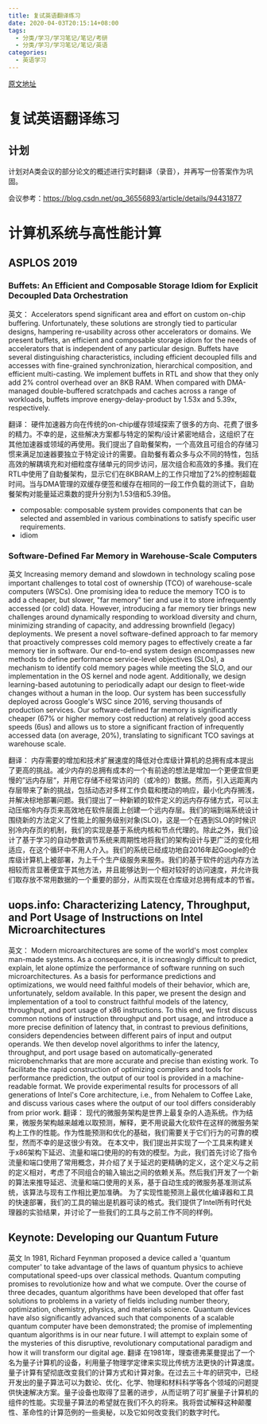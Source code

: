 ```yaml
---
title: 复试英语翻译练习
date: 2020-04-03T20:15:14+08:00
tags:
  - 分类/学习/学习笔记/笔记/考研
  - 分类/学习/学习笔记/笔记/英语
categories:
  - 英语学习
---
```


[原文地址](https://github.com/wtysos11/blogWiki/issues/3)

# 复试英语翻译练习

## 计划

计划对A类会议的部分论文的概述进行实时翻译（录音），并再写一份答案作为巩固。

会议参考：https://blog.csdn.net/qq_36556893/article/details/94431877



# 计算机系统与高性能计算
## ASPLOS 2019
### Buffets: An Efficient and Composable Storage Idiom for Explicit Decoupled Data Orchestration
英文：
Accelerators spend significant area and effort on custom on-chip buffering. Unfortunately, these solutions are strongly tied to particular designs, hampering re-usability across other accelerators or domains. We present buffets, an efficient and composable storage idiom for the needs of accelerators that is independent of any particular design. Buffets have several distinguishing characteristics, including efficient decoupled fills and accesses with fine-grained synchronization, hierarchical composition, and efficient multi-casting. We implement buffets in RTL and show that they only add 2% control overhead over an 8KB RAM. When compared with DMA-managed double-buffered scratchpads and caches across a range of workloads, buffets improve energy-delay-product by 1.53x and 5.39x, respectively.

翻译：
硬件加速器方向在传统的on-chip缓存领域探索了很多的方向、花费了很多的精力。不幸的是，这些解决方案都与特定的架构/设计紧密地结合，这组织了在其他加速器或领域的再使用。我们提出了自助餐架构，一个高效且可组合的存储习惯来满足加速器要独立于特定设计的需要。自助餐有着众多与众不同的特性，包括高效的解耦填充和对细粒度存储单元的同步访问，层次组合和高效的多播。我们在RTL中使用了自助餐架构，显示它们在8KBRAM上的工作只增加了2%的控制超载时间。当与DMA管理的双缓存便签和缓存在相同的一段工作负载的测试下，自助餐架构对能量延迟乘数的提升分别为1.53倍和5.39倍。

* composable: composable system provides components that can be selected and assembled in various combinations to satisfy specific user requirements.
* idiom

### Software-Defined Far Memory in Warehouse-Scale Computers
英文
Increasing memory demand and slowdown in technology scaling pose important challenges to total cost of ownership (TCO) of warehouse-scale computers (WSCs). One promising idea to reduce the memory TCO is to add a cheaper, but slower, "far memory" tier and use it to store infrequently accessed (or cold) data. However, introducing a far memory tier brings new challenges around dynamically responding to workload diversity and churn, minimizing stranding of capacity, and addressing brownfield (legacy) deployments. We present a novel software-defined approach to far memory that proactively compresses cold memory pages to effectively create a far memory tier in software. Our end-to-end system design encompasses new methods to define performance service-level objectives (SLOs), a mechanism to identify cold memory pages while meeting the SLO, and our implementation in the OS kernel and node agent. Additionally, we design learning-based autotuning to periodically adapt our design to fleet-wide changes without a human in the loop. Our system has been successfully deployed across Google's WSC since 2016, serving thousands of production services. Our software-defined far memory is significantly cheaper (67% or higher memory cost reduction) at relatively good access speeds (6us) and allows us to store a significant fraction of infrequently accessed data (on average, 20%), translating to significant TCO savings at warehouse scale.

翻译：
内存需要的增加和技术扩展速度的降低对仓库级计算机的总拥有成本提出了更高的挑战。减少内存的总拥有成本的一个有前途的想法是增加一个更便宜但更慢的”远内存层“，并用它存储不经常访问的（或冷的）数据。然而，引入远距离内存层带来了新的挑战，包括动态对多样工作负载和搅动的响应，最小化内存搁浅，并解决棕地部署问题。我们提出了一种新颖的软件定义的远内存存储方式，可以主动压缩冷内存页来高效地在软件层面上创建一个远内存层。我们的端到端系统设计围绕新的方法定义了性能上的服务级别对象(SLO)，这是一个在遇到SLO的时候识别冷内存页的机制，我们的实现是基于系统内核和节点代理的。除此之外，我们设计了基于学习的自动参数调节系统来周期性地将我们的架构设计与更广泛的变化相适应，在这个循环中不用人介入。我们的系统已经成功地自2016年起Google的仓库级计算机上被部署，为上千个生产级服务来服务。我们的基于软件的远内存方法相较而言显著便宜于其他方法，并且能够达到一个相对较好的访问速度，并允许我们取存放不常用数据的一个重要的部分，从而实现在仓库级对总拥有成本的节省。

## uops.info: Characterizing Latency, Throughput, and Port Usage of Instructions on Intel Microarchitectures
英文：
Modern microarchitectures are some of the world's most complex man-made systems. As a consequence, it is increasingly difficult to predict, explain, let alone optimize the performance of software running on such microarchitectures. As a basis for performance predictions and optimizations, we would need faithful models of their behavior, which are, unfortunately, seldom available.
In this paper, we present the design and implementation of a tool to construct faithful models of the latency, throughput, and port usage of x86 instructions. To this end, we first discuss common notions of instruction throughput and port usage, and introduce a more precise definition of latency that, in contrast to previous definitions, considers dependencies between different pairs of input and output operands. We then develop novel algorithms to infer the latency, throughput, and port usage based on automatically-generated microbenchmarks that are more accurate and precise than existing work.
To facilitate the rapid construction of optimizing compilers and tools for performance prediction, the output of our tool is provided in a machine-readable format. We provide experimental results for processors of all generations of Intel's Core architecture, i.e., from Nehalem to Coffee Lake, and discuss various cases where the output of our tool differs considerably from prior work.
翻译：
现代的微服务架构是世界上最复杂的人造系统。作为结果，微服务架构越来越难以取预测，解释，更不用说最大化软件在这样的微服务架构上工作的性能。作为性能预测和优化的基础，我们需要关于它们行为的可靠的模型，然而不幸的是这很少有效。
在本文中，我们提出并实现了一个工具来构建关于x86架构下延迟、流量和端口使用的的有效的模型。为此，我们首先讨论了指令流量和端口使用了常用概念，并介绍了关于延迟的更精确的定义，这个定义与之前的定义相对，考虑了不同组合的输入输出之间的依赖关系。然后我们开发了一个新的算法来推导延迟、流量和端口使用的关系，基于自动生成的微服务基准测试系统，该算法与现有工作相比更加准确。
为了实现性能预测上最优化编译器和工具的快速部署，我们的工具的输出是机器可读的格式。我们提供了Intel所有时代处理器的实验结果，并讨论了一些我们的工具与之前工作不同的样例。

## Keynote: Developing our Quantum Future
英文
In 1981, Richard Feynman proposed a device called a 'quantum computer' to take advantage of the laws of quantum physics to achieve computational speed-ups over classical methods. Quantum computing promises to revolutionize how and what we compute. Over the course of three decades, quantum algorithms have been developed that offer fast solutions to problems in a variety of fields including number theory, optimization, chemistry, physics, and materials science. Quantum devices have also significantly advanced such that components of a scalable quantum computer have been demonstrated; the promise of implementing quantum algorithms is in our near future. I will attempt to explain some of the mysteries of this disruptive, revolutionary computational paradigm and how it will transform our digital age.
翻译
在1981年，理查德弗莱曼提出了一个名为量子计算机的设备，利用量子物理学定律来实现比传统方法更快的计算速度。量子计算有望彻底改变我们的计算方式和计算对象。在过去三十年的研究中，已经开发出的量子算法可以为数论、优化、化学、物理和材料科学等各个领域的问题提供快速解决方案。量子设备也取得了显著的进步，从而证明了可扩展量子计算机的组件的性能。实现量子算法的希望就在我们不久的将来。我将尝试解释这种颠覆性、革命性的计算范例的一些奥秘，以及它如何改变我们的数字时代。